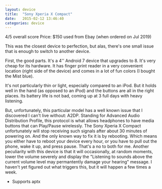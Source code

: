 ```yaml
---
layout: device
title:  "Sony Xperia X Compact"
date:   2015-02-12 13:46:40
categories: device
---
```

4/5 overall score
Price: $150 used from Ebay (when ordered on Jul 2019)

This was the closest device to perfection, but alas, there's one small issue that is enough to switch to another device.

First, the good parts. It's a 4'' Android 7 device that upgrades to 8. It's very cheap for its hardware. It has finger print reader in a very convenient location (right side of the device) and comes in a lot of fun colors (I bought the Mist blue).

It's not particularly thin or light, especially compared to an iPod. But it holds well in the hand (as opposed to an iPod) and the buttons are all in the right places. Its battery life is not bad, coming up at 3 full days with heavy listening.

But, unfortunately, this particular model has a well known issue that I discovered I can't live without: A2DP. Standing for Advanced Audio Distribution Profile, this protocol is what allows headphones to have media buttons that can Play/Pause wirelessly. The Sony Xperia X Compact unfortunately will stop receiving such signals after about 30 minutes of powering on. And the only known way to fix it is by rebooting. Which means you either have to reboot your device every hour, or you have to pull out the phone, wake it up, and press pause. That's a no to both for me.
Another peculiarity with this device is that it will occasionally, at random moments, lower the volume severely and display the "Listening to sounds above the current volume level may permantently damage your hearing" message. I haven't yet figured out what triggers this, but it will happen a few times a week.
 
- Supports aptx